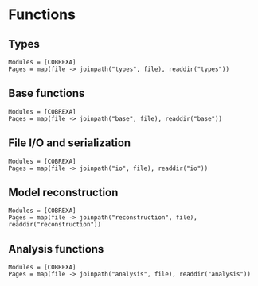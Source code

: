 # Functions

## Types

```@autodocs
Modules = [COBREXA]
Pages = map(file -> joinpath("types", file), readdir("types"))
```

## Base functions

```@autodocs
Modules = [COBREXA]
Pages = map(file -> joinpath("base", file), readdir("base"))
```

## File I/O and serialization

```@autodocs
Modules = [COBREXA]
Pages = map(file -> joinpath("io", file), readdir("io"))
```

## Model reconstruction

```@autodocs
Modules = [COBREXA]
Pages = map(file -> joinpath("reconstruction", file), readdir("reconstruction"))
```

## Analysis functions

```@autodocs
Modules = [COBREXA]
Pages = map(file -> joinpath("analysis", file), readdir("analysis"))
```
